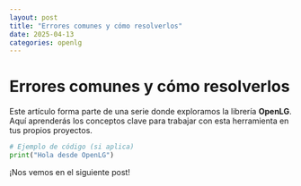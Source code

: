 ```yaml
---
layout: post
title: "Errores comunes y cómo resolverlos"
date: 2025-04-13
categories: openlg
---
```


# Errores comunes y cómo resolverlos

Este artículo forma parte de una serie donde exploramos la librería **OpenLG**.  
Aquí aprenderás los conceptos clave para trabajar con esta herramienta en tus propios proyectos.

<!-- Puedes añadir aquí el contenido detallado con ejemplos de código -->

```python
# Ejemplo de código (si aplica)
print("Hola desde OpenLG")
```

¡Nos vemos en el siguiente post!
